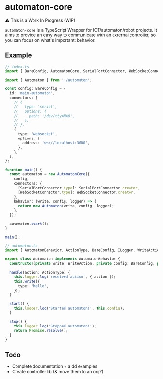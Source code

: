 # automaton-core

⚠️ This is a Work In Progress (WIP)

`automaton-core` is a TypeScript Wrapper for IOT/automaton/robot projects. It aims to provide an easy way to communicate with an external controller, so you can focus on what's important: behavior.

## Example

```typescript
// index.ts
import { BareConfig, AutomatonCore, SerialPortConnector, WebSocketConnector } from 'automaton-core';

import { Automaton } from './automaton';

const config: BareConfig = {
  id: 'main-automaton',
  connectors: [
    // {
    //   type: 'serial',
    //   options: {
    //     path: '/dev/ttyAMA0',
    //   },
    // },
    {
      type: 'websocket',
      options: {
        address: 'ws://localhost:3000',
      },
    },
  ],
};

function main() {
  const automaton = new AutomatonCore({
    config,
    connectors: {
      [SerialPortConnector.type]: SerialPortConnector.creator,
      [WebSocketConnector.type]: WebSocketConnector.creator,
    },
    behavior: (write, config, logger) => {
      return new Automaton(write, config, logger);
    },
  });

  automaton.start();
}

main();
```

```typescript
// automaton.ts
import { AutomatonBehavior, ActionType, BareConfig, ILogger, WriteAction } from 'automaton-core';

export class Automaton implements AutomatonBehavior {
  constructor(private write: WriteAction, private config: BareConfig, private logger: ILogger) {}

  handle(action: ActionType) {
    this.logger.log('received action', { action });
    this.write({
      type: 'hello',
    });
  }

  start() {
    this.logger.log('Started automaton!', this.config);
  }

  stop() {
    this.logger.log('Stopped automaton!');
    return Promise.resolve();
  }
}
```

## Todo

- Complete documentation + a dd examples
- Create controller lib (& move them to an org?)
